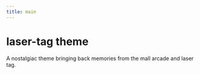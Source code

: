 ```yaml
---
title: main
---
```


# laser-tag theme

A nostalgiac theme bringing back memories from the mall arcade and laser tag.

